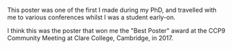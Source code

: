 This poster was one of the first I made during my PhD, and travelled with me to
various conferences whilst I was a student early-on.

I think this was the poster that won me the "Best Poster" award at the CCP9 
Community Meeting at Clare College, Cambridge, in 2017.

